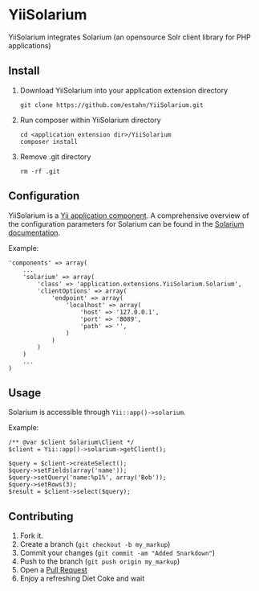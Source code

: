 # YiiSolarium

YiiSolarium integrates Solarium (an opensource Solr client library for PHP applications)

## Install

1. Download YiiSolarium into your application extension directory

    ```
    git clone https://github.com/estahn/YiiSolarium.git
    ```

1. Run composer within YiiSolarium directory

    ```
    cd <application extension dir>/YiiSolarium
    composer install
    ```

1. Remove .git directory

    ```
    rm -rf .git
    ```

## Configuration

YiiSolarium is a [Yii application component][yiidoc].
A comprehensive overview of the configuration parameters for Solarium can be found in the [Solarium documentation][sdoc].

Example:
```
'components' => array(
    ...
    'solarium' => array(
        'class' => 'application.extensions.YiiSolarium.Solarium',
        'clientOptions' => array(
            'endpoint' => array(
                'localhost' => array(
                    'host' => '127.0.0.1',
                    'port' => '8089',
                    'path' => '',
                )
            )
        )
    )
    ...
)
```

## Usage

Solarium is accessible through ```Yii::app()->solarium```.

Example:
```
/** @var $client Solarium\Client */
$client = Yii::app()->solarium->getClient();

$query = $client->createSelect();
$query->setFields(array('name'));
$query->setQuery('name:%p1%', array('Bob'));
$query->setRows(3);
$result = $client->select($query);
```

## Contributing

1. Fork it.
2. Create a branch (`git checkout -b my_markup`)
3. Commit your changes (`git commit -am "Added Snarkdown"`)
4. Push to the branch (`git push origin my_markup`)
5. Open a [Pull Request][1]
6. Enjoy a refreshing Diet Coke and wait

[yiidoc]: http://www.yiiframework.com/doc/guide/1.1/en/basics.application#application-components
[sdoc]: http://wiki.solarium-project.org/index.php/V1:Client#Options
[1]: https://github.com/estahn/YiiSolarium/pulls